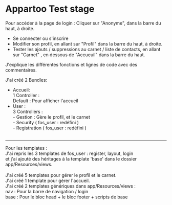 Appartoo Test stage
=========

Pour accéder à la page de login : Cliquer sur "Anonyme", dans la barre du haut, à droite.
- Se connecter ou s'inscrire
- Modifier son profil, en allant sur "Profil" dans la barre du haut, à droite.
- Tester les ajouts / suppressions au carnet / liste de contacts, en allant sur "Carnet" , en dessous de "Accueuil" dans la barre du haut.

J'explique les différentes fonctions et lignes de code avec des commentaires. <br />

J'ai créé 2 Bundles:
- Accueil:<br />
    1 Controller : <br />
        Default : Pour afficher l'accueil<br />
- User : <br />
    3 Controllers : <br />
      - Gestion : Gère le profil, et le carnet<br />
      - Security ( fos_user : redéfini )<br />
      - Registration ( fos_user : redéfini )
<br /> <br />
----------

Pour les templates : <br />
J'ai repris les 3 templates de fos_user : register, layout, login <br />et j'ai ajouté des héritages à la template 'base' dans le dossier app/Resources/views. <br /> <br />
J'ai créé 5 templates pour gérer le profil et le carnet. <br />
J'ai créé 1 template pour gérer l'accueil. <br />
J'ai créé 2 templates génériques dans app/Resources/views : <br />
nav : Pour la barre de navigation / login <br />
base : Pour le bloc head + le bloc footer + scripts de base
